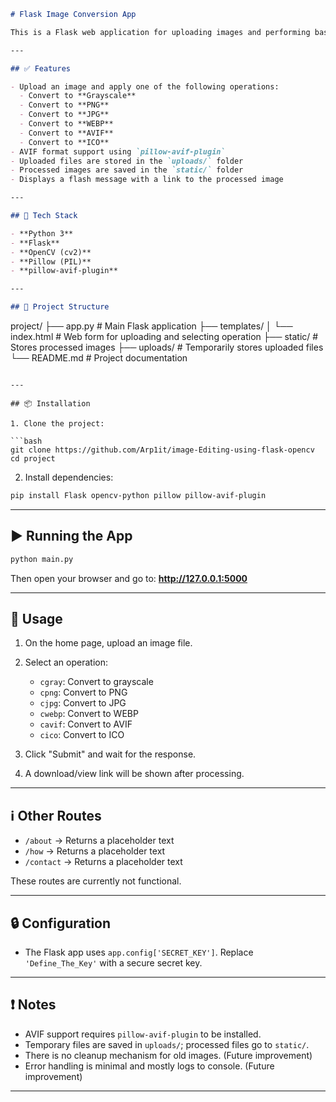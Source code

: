 ```markdown
# Flask Image Conversion App

This is a Flask web application for uploading images and performing basic image format conversions and grayscale processing. It supports common image formats including JPG, PNG, WEBP, AVIF, ICO, and GIF.

---

## ✅ Features

- Upload an image and apply one of the following operations:
  - Convert to **Grayscale**
  - Convert to **PNG**
  - Convert to **JPG**
  - Convert to **WEBP**
  - Convert to **AVIF**
  - Convert to **ICO**
- AVIF format support using `pillow-avif-plugin`
- Uploaded files are stored in the `uploads/` folder
- Processed images are saved in the `static/` folder
- Displays a flash message with a link to the processed image

---

## 🧰 Tech Stack

- **Python 3**
- **Flask**
- **OpenCV (cv2)**
- **Pillow (PIL)**
- **pillow-avif-plugin**

---

## 📁 Project Structure

```

project/
├── app.py                 # Main Flask application
├── templates/
│   └── index.html         # Web form for uploading and selecting operation
├── static/                # Stores processed images
├── uploads/               # Temporarily stores uploaded files
└── README.md              # Project documentation

````

---

## 📦 Installation

1. Clone the project:

```bash
git clone https://github.com/Arp1it/image-Editing-using-flask-opencv
cd project
````

2. Install dependencies:

```bash
pip install Flask opencv-python pillow pillow-avif-plugin
```

---

## ▶️ Running the App

```bash
python main.py
```

Then open your browser and go to:
**http://127.0.0.1:5000**

---

## 📝 Usage

1. On the home page, upload an image file.
2. Select an operation:

   * `cgray`: Convert to grayscale
   * `cpng`: Convert to PNG
   * `cjpg`: Convert to JPG
   * `cwebp`: Convert to WEBP
   * `cavif`: Convert to AVIF
   * `cico`: Convert to ICO
3. Click "Submit" and wait for the response.
4. A download/view link will be shown after processing.

---

## ℹ️ Other Routes

* `/about` → Returns a placeholder text
* `/how` → Returns a placeholder text
* `/contact` → Returns a placeholder text

These routes are currently not functional.

---

## 🔒 Configuration

* The Flask app uses `app.config['SECRET_KEY']`. Replace `'Define_The_Key'` with a secure secret key.

---

## ❗ Notes

* AVIF support requires `pillow-avif-plugin` to be installed.
* Temporary files are saved in `uploads/`; processed files go to `static/`.
* There is no cleanup mechanism for old images. (Future improvement)
* Error handling is minimal and mostly logs to console. (Future improvement)

---
